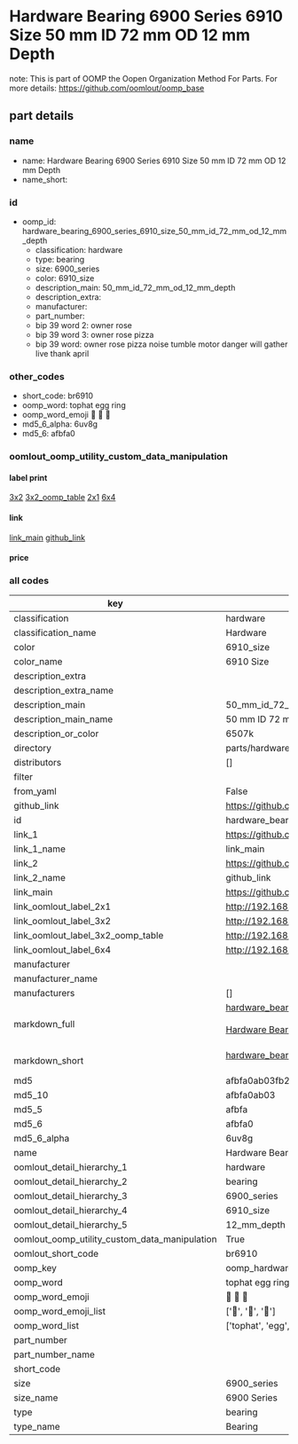 # Hardware Bearing 6900 Series 6910 Size 50 mm ID 72 mm OD 12 mm Depth  

note: This is part of OOMP the Oopen Organization Method For Parts. For more details: https://github.com/oomlout/oomp_base

##  part details





### name
* name: Hardware Bearing 6900 Series 6910 Size 50 mm ID 72 mm OD 12 mm Depth
* name_short: 
### id
* oomp_id: hardware_bearing_6900_series_6910_size_50_mm_id_72_mm_od_12_mm_depth
  * classification: hardware
  * type: bearing
  * size: 6900_series
  * color: 6910_size
  * description_main: 50_mm_id_72_mm_od_12_mm_depth
  * description_extra: 
  * manufacturer: 
  * part_number: 
  * bip 39 word 2: owner rose
  * bip 39 word 3: owner rose pizza
  * bip 39 word: owner rose pizza noise tumble motor danger will gather live thank april

### other_codes
* short_code: br6910
* oomp_word: tophat egg ring
* oomp_word_emoji :tophat: :egg: :ring:
* md5_6_alpha: 6uv8g
* md5_6: afbfa0






### oomlout_oomp_utility_custom_data_manipulation
#### label print
[3x2](http://192.168.1.245:1112/?label=oomp%206uv8g)
[3x2_oomp_table](http://192.168.1.107:1112/?label=oomp%206uv8g)
[2x1](http://192.168.1.242:1112/?label=oomp%206uv8g)
[6x4](http://192.168.1.55:1112/?label=oomp%206uv8g)    

#### link

[link_main](https://github.com/oomlout/oomlout_oomp_current_version_messy/tree/main/parts/hardware_bearing_6900_series_6910_size_50_mm_id_72_mm_od_12_mm_depth) [github_link](https://github.com/oomlout/oomlout_oomp_part_src/tree/main/parts/hardware_bearing_6900_series_6910_size_50_mm_id_72_mm_od_12_mm_depth)                             

#### price







### all codes 
| key | value |  
| --- | --- |  
| classification | hardware |  
| classification_name | Hardware |  
| color | 6910_size |  
| color_name | 6910 Size |  
| description_extra |  |  
| description_extra_name |  |  
| description_main | 50_mm_id_72_mm_od_12_mm_depth |  
| description_main_name | 50 mm ID 72 mm OD 12 mm Depth |  
| description_or_color | 6507k |  
| directory | parts/hardware_bearing_6900_series_6910_size_50_mm_id_72_mm_od_12_mm_depth |  
| distributors | [] |  
| filter |  |  
| from_yaml | False |  
| github_link | https://github.com/oomlout/oomlout_oomp_part_src/tree/main/parts/hardware_bearing_6900_series_6910_size_50_mm_id_72_mm_od_12_mm_depth |  
| id | hardware_bearing_6900_series_6910_size_50_mm_id_72_mm_od_12_mm_depth |  
| link_1 | https://github.com/oomlout/oomlout_oomp_current_version_messy/tree/main/parts/hardware_bearing_6900_series_6910_size_50_mm_id_72_mm_od_12_mm_depth |  
| link_1_name | link_main |  
| link_2 | https://github.com/oomlout/oomlout_oomp_part_src/tree/main/parts/hardware_bearing_6900_series_6910_size_50_mm_id_72_mm_od_12_mm_depth |  
| link_2_name | github_link |  
| link_main | https://github.com/oomlout/oomlout_oomp_current_version_messy/tree/main/parts/hardware_bearing_6900_series_6910_size_50_mm_id_72_mm_od_12_mm_depth |  
| link_oomlout_label_2x1 | http://192.168.1.242:1112/?label=oomp%206uv8g |  
| link_oomlout_label_3x2 | http://192.168.1.245:1112/?label=oomp%206uv8g |  
| link_oomlout_label_3x2_oomp_table | http://192.168.1.107:1112/?label=oomp%206uv8g |  
| link_oomlout_label_6x4 | http://192.168.1.55:1112/?label=oomp%206uv8g |  
| manufacturer |  |  
| manufacturer_name |  |  
| manufacturers | [] |  
| markdown_full | [hardware_bearing_6900_series_6910_size_50_mm_id_72_mm_od_12_mm_depth](https://github.com/oomlout/oomlout_oomp_current_version_messy/tree/main/parts/hardware_bearing_6900_series_6910_size_50_mm_id_72_mm_od_12_mm_depth)<br>[](https://github.com/oomlout/oomlout_oomp_current_version_messy/tree/main/parts/hardware_bearing_6900_series_6910_size_50_mm_id_72_mm_od_12_mm_depth)<br>[Hardware Bearing 6900 Series 6910 Size 50 Mm Id 72 Mm Od 12 Mm Depth](https://github.com/oomlout/oomlout_oomp_current_version_messy/tree/main/parts/hardware_bearing_6900_series_6910_size_50_mm_id_72_mm_od_12_mm_depth)<br><br> |  
| markdown_short | [hardware_bearing_6900_series_6910_size_50_mm_id_72_mm_od_12_mm_depth](https://github.com/oomlout/oomlout_oomp_current_version_messy/tree/main/parts/hardware_bearing_6900_series_6910_size_50_mm_id_72_mm_od_12_mm_depth)<br><br> |  
| md5 | afbfa0ab03fb26ee41f5295d4b6f04f1 |  
| md5_10 | afbfa0ab03 |  
| md5_5 | afbfa |  
| md5_6 | afbfa0 |  
| md5_6_alpha | 6uv8g |  
| name | Hardware Bearing 6900 Series 6910 Size 50 mm ID 72 mm OD 12 mm Depth |  
| oomlout_detail_hierarchy_1 | hardware |  
| oomlout_detail_hierarchy_2 | bearing |  
| oomlout_detail_hierarchy_3 | 6900_series |  
| oomlout_detail_hierarchy_4 | 6910_size |  
| oomlout_detail_hierarchy_5 | 12_mm_depth |  
| oomlout_oomp_utility_custom_data_manipulation | True |  
| oomlout_short_code | br6910 |  
| oomp_key | oomp_hardware_bearing_6900_series_6910_size_50_mm_id_72_mm_od_12_mm_depth |  
| oomp_word | tophat egg ring |  
| oomp_word_emoji | :tophat: :egg: :ring: |  
| oomp_word_emoji_list | [':tophat:', ':egg:', ':ring:'] |  
| oomp_word_list | ['tophat', 'egg', 'ring'] |  
| part_number |  |  
| part_number_name |  |  
| short_code |  |  
| size | 6900_series |  
| size_name | 6900 Series |  
| type | bearing |  
| type_name | Bearing |  
